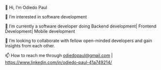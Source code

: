 
👋 Hi, I’m Odiedo Paul

👀 I’m interested in software development

🌱 I’m currently a software developer doing Backend development| Frontend Development| Mobile development

💞️ I’m looking to collaborate with fellow open-minded developers and gain insights from each other.

📫 How to reach me through odiedopaul@gmail.com | https://www.linkedin.com/in/odiedo-paul-41a749214/
